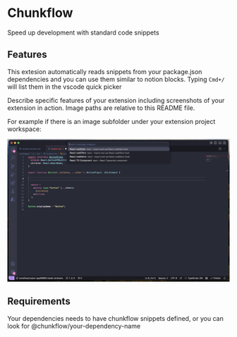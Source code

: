 # Chunkflow

Speed up development with standard code snippets

## Features

This extesion automatically reads snippets from your package.json dependencies and you can use them similar to notion blocks. Typing `Cmd+/` will list them in the vscode quick picker

Describe specific features of your extension including screenshots of your extension in action. Image paths are relative to this README file.

For example if there is an image subfolder under your extension project workspace:

![image](assets/example.png)

## Requirements

Your dependencies needs to have chunkflow snippets defined, or you can look for @chunkflow/your-dependency-name
